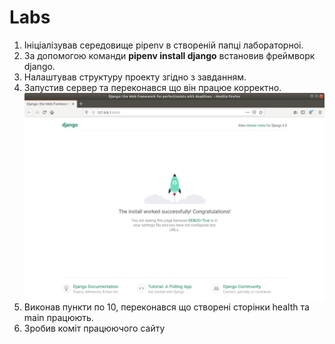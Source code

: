 **Labs**
========

1. Iнiцiалiзував середовище pipenv в створенiй папцi лабораторноi.
2. За допомогою команди **pipenv install django** встановив фреймворк django.
3. Налаштував структуру проекту згiдно з завданням.
4. Запустив сервер та переконався що вiн працюе корректно.
![](img1.png)
5. Виконав пункти по 10, переконався що створенi сторiнки health та main працюють.
6. Зробив комiт працюючого сайту
